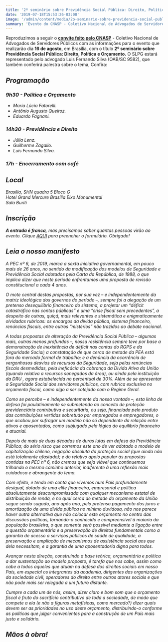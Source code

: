 ```yaml
---
title: '2º seminário sobre Previdência Social Pública: Direito, Política e Orçamento'
date: '2019-07-18T15:53:26-03:00'
image: '/admin/content/media/2o-seminario-sobre-previdencia-social-publica-direito-politica-e-orcamento.png'
summary: 'Evento do CNASP - Coletivo Nacional de Advogados de Servidores Públicos ocorrerá dia 16 de agosto, em Brasília.'
---
```


Reproduzimos a seguir o **[convite feito pelo CNASP](http://cnasp.com.br/en/node/106)** - Coletivo Nacional de Advogados de Servidores Públicos com as informações para o evento que realizarão dia **16 de agosto,** em Brasília, com o título **2º seminário sobre Previdência Social Pública: Direito, Política e Orçamento.** O SLPG estará representado pelo advogado Luis Fernando Silva (OAB/SC 9582), que também conferirá palestra sobre o tema, Confira:

## _Programação_

### _9h30 - Política e Orçamento_

- _Maria Lúcia Fatorelli._
- _Antônio Augusto Queiroz._
- _Eduardo Fagnani._

### _14h30 - Previdência e Direito_

- _Júlia Lenz._
- _Guilherme Zagallo._
- _Luis Fernando Silva._

### _17h - Encerramento com café_

## _Local_

_Brasília, SHN quadra 5 Bloco G  
Hotel Grand Mercure Brasília Eixo Monumental  
Sala Buriti_

## _Inscrição_

_**A entrada é franca,** mas precisamos saber quantas pessoas virão ao evento. Clique [AQUI](https://forms.gle/hLq9XnDdyiAL2vHn7) para preencher o formulário. Obrigado!_

## _Leia o nosso manifesto_

_A PEC nº 6, de 2019, marca a sexta iniciativa governamental, em pouco mais de 26 anos, no sentido da modificação dos modelos de Seguridade e Previdência Social adotados pela Carta da República, de 1988, o que implica dizer que neste período enfrentamos uma proposta de revisão constitucional a cada 4 anos._

_O mote central destas propostas, por sua vez – e independentemente da matriz ideológica dos governos do período –, sempre foi a alegação de um pretenso desequilíbrio financeiro do sistema, a projetar um “déficit catastrófico nas contas públicas” e uma “crise fiscal sem precedentes”, a despeito de outras, quiçá, mais relevantes e sistemática e enigmaticamente olvidadas rubricas: os encargos da dívida pública, sistema financeiro, renúncias fiscais, entre outros “mistérios” não trazidos ao debate nacional._

_A todas propostas de alteração da Previdência Social Pública – algumas mais, outras menos profundas –, nossa resistência sempre teve por base a demonstração de inexistência de déficit nas contas do RGPS e da Seguridade Social; a constatação de que cerca de metade da PEA está fora do mercado formal de trabalho; e a denúncia da ocorrência de vergonhosos desvios de recursos da Seguridade, seja pelas renúncias fiscais desmedidas, pela ineficácia da cobrança da Divida Ativa da União (quando relativa a recursos sonegados da área), ou ainda pela instituição da DRU , agora estabelecida no percentual de 30%. Além de se apresentar a Seguridade Social dos servidores públicos, com rubrica exclusiva no orçamento fiscal, como algo a ser cotejado com o Regime Geral._

_Como se percebe – e independentemente da nossa vontade –, esta linha de defesa foi paulatinamente se submetendo ao conceito de proteção previdenciária contributiva e securitária, ou seja, financiada pelo produto das contribuições vertidas sobretudo por empregados e empregadores, o que acabou por sufragar um modelo não só dependente da relação entre ativos e aposentados, como subjugado pela lógica do equilíbrio financeiro e atuarial._

_Depois de mais de duas décadas de duras lutas em defesa da Previdência Pública; do sério risco que corremos este ano de ver adotado o modelo de capitalização chileno, negação absoluta da proteção social (que ainda não está totalmente afastado); e do relativo apoio popular às propostas contidas na PEC nº 6, não cremos que seja viável que continuemos trilhando o mesmo caminho anterior, indiferente à uma reflexão mais cuidadosa e abrangente do tema._

_Com efeito, e tendo em conta que vivemos num País profundamente desigual, dotado de uma elite financeira, empresarial e política absolutamente descompromissada com qualquer mecanismo estatal de distribuição de renda, e no qual cerca de metade do orçamento da União segue sendo sugado, ano após ano, pelo pretenso pagamento dos juros e amortização de uma dívida pública no mínimo duvidosa, não nos parece haver outra alternativa que não colocar este orçamento no centro das discussões políticas, tornando-o conhecido e compreensível à maioria da população brasileira, o que somente será possível mediante a ligação entre a questão orçamentária e a preservação de direitos fundamentais como a garantia de acesso a serviços públicos de saúde de qualidade, a preservação e ampliação de mecanismos de assistência social aos que dela necessitam, e a garantia de uma aposentadoria digna para todos._

_Avançar nesta direção, construindo a base teórica, orçamentária e política a dar sustentação ao modelo proposto, é tarefa que nos cabe, assim como cabe a todos aqueles que atuam na defesa dos direitos sociais em nosso País, em especial os integrantes da academia, dirigentes das organizações da sociedade civil, operadores do direito entre outros atores sociais e que não pode mais ser relegada a um futuro distante._

_Cumpre a cada um de nós, assim, dizer claro e bom som que o orçamento fiscal é fruto do sacrifício contributivo de toda a sociedade, de modo que compete a ela (e não a figuras metafísicas, como mercado?) dizer quais devem ser as prioridades no uso deste orçamento, distribuindo-o conforme as políticas que julgar convenientes para a construção de um País mais justo e solidário._

## _Mãos à obra!_
